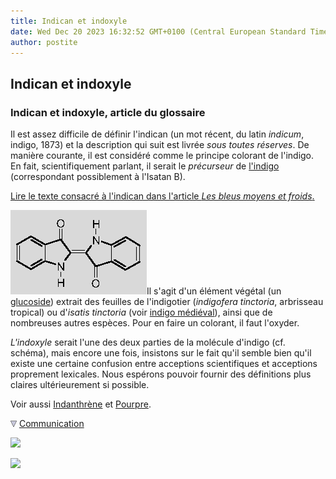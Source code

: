 ```yaml
---
title: Indican et indoxyle
date: Wed Dec 20 2023 16:32:52 GMT+0100 (Central European Standard Time)
author: postite
---
```


## Indican et indoxyle
### Indican et indoxyle, article du glossaire
 Il est assez difficile de définir l'indican (un mot récent, du latin _indicum_, indigo, 1873) et la description qui suit est livrée _sous toutes réserves_. De manière courante, il est considéré comme le principe colorant de l'indigo. En fait, scientifiquement parlant, il serait le _précurseur_ de [l'indigo](bleusfroids.html#lindigo) (correspondant possiblement à l'Isatan B).

[Lire le texte consacré à l'indican dans l'article _Les bleus moyens et froids_.](bleusfroids.html#indican)

  
![](images/indican.gif)Il s'agit d'un élément végétal (un [glucoside](glucoside.html)) extrait des feuilles de l'indigotier (_indigofera tinctoria_, arbrisseau tropical) ou d'_isatis tinctoria_ (voir [indigo médiéval](bleusfroids.html#lindigomedieval)), ainsi que de nombreuses autres espèces. Pour en faire un colorant, il faut l'oxyder.

_L'indoxyle_ serait l'une des deux parties de la molécule d'indigo (cf. schéma), mais encore une fois, insistons sur le fait qu'il semble bien qu'il existe une certaine confusion entre acceptions scientifiques et acceptions proprement lexicales. Nous espérons pouvoir fournir des définitions plus claires ultérieurement si possible.

Voir aussi [Indanthrène](indican.html#indanthrene) et [Pourpre](pourpre.html).



![](images/flechebas.gif) [Communication](http://www.artrealite.com/annonceurs.htm) 

[![](https://cbonvin.fr/sites/regie.artrealite.com/visuels/campagne1.png)](index-2.html#20131014)

![](https://cbonvin.fr/sites/regie.artrealite.com/visuels/campagne2.png)